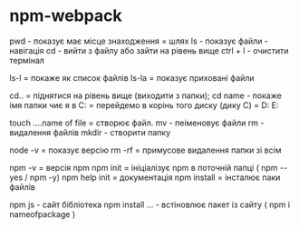 # npm-webpack

<!-- НАВІГАЦІЯ -->
pwd - показує має місце знаходження = шлях 
ls - показує файли - навігація
cd - вийти з файлу або зайти на рівень вище
ctrl + l - очистити термінал

ls-l = покаже як список файлів
ls-la = показує приховані файли
 
cd.. = піднятися на рівень вище (виходити з папки);
cd name - покаже імя папки чиє я в
C: = перейдемо в корінь того диску (дику C) = D: E:


touch ....name of file = створює файл.
mv - пеіменовує файли
rm - видалення файлів
mkdir - створити папку


<!-- NODE -дозволяє запускати код поза браузером -->
node -v = показує версію 
rm -rf = примусове видалення папки зі всім 

<!-- разом із node ми встановили npm - дозволяє ставити бібліотеки в проект -->
npm -v = версія npm
npm init = ініціалізує npm в поточній папці ( npm --yes / npm -y)
npm help init = документація 
npm install <pkg> = інсталює паки файлів

npm js - сайт бібліотека
npm install ... - встіновлює пакет із сайту ( npm i nameofpackage )

<!-- коли видалились модулі і потрібно встановити всі залежності проекту
npm install - встановлює назад всі модулі  -->